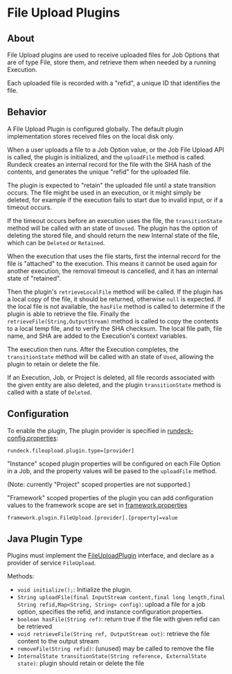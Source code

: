 # File Upload Plugins

## About

File Upload plugins are used to receive uploaded files for Job Options that are of type File, store them, and retrieve them when needed by a running Execution.

Each uploaded file is recorded with a "refid", a unique ID that identifies the file.

## Behavior

A File Upload Plugin is configured globally. The default plugin implementation stores received files on the local disk only.

When a user uploads a file to a Job Option value, or the Job File Upload API is called, the plugin is initialized, and the `uploadFile` method is called. Rundeck creates an internal record for the file with the SHA hash of the contents, and generates the unique "refid" for the uploaded file.

The plugin is expected to "retain" the uploaded file until a state transition occurs. The file might be used in an execution, or it might simply be deleted, for example if the execution fails to start due to invalid input, or if a timeout occurs.

If the timeout occurs before an execution uses the file, the `transitionState` method will be called with an state of `Unused`.
The plugin has the option of deleting the stored file, and should return the new Internal state of the file, which can be `Deleted` or `Retained`.

When the execution that uses the file starts, first the internal record for the file is "attached" to the execution.
This means it cannot be used again for another execution, the removal timeout is cancelled, and it has an internal state of "retained".

Then the plugin's `retrieveLocalFile` method will be called. If the plugin has a local copy of the file,
it should be returned, otherwise `null` is expected. If the local file is not available, the `hasFile` method is called to determine if the
plugin is able to retrieve the file. Finally the `retrieveFile(String,OutputStream)` method is called to copy the contents to a local temp file,
and to verify the SHA checksum. The local file path, file name, and SHA are added to the Execution's context variables.

The execution then runs. After the Execution completes, the `transitionState` method will be called with an state of `Used`, allowing the plugin to retain or delete the file.

If an Execution, Job, or Project is deleted, all file records associated with the given entity are also deleted,
and the plugin `transitionState` method is called with a state of `Deleted`.

## Configuration

To enable the plugin, The plugin provider is specified in [rundeck-config.properties](/administration/configuration/config-file-reference.md#rundeck-config.properties):

    rundeck.fileupload.plugin.type=[provider]

"Instance" scoped plugin properties will be configured on each File Option in a Job, and the property values will be pased to the `uploadFile` method.

(Note: currently "Project" scoped properties are not supported.)

"Framework" scoped properties of the plugin you can add configuration values to the framework scope are set in [framework.properties](/administration/configuration/config-file-reference.md#framework-properties)

    framework.plugin.FileUpload.[provider].[property]=value

## Java Plugin Type

Plugins must implement the [FileUploadPlugin] interface, and declare as a provider of service `FileUpload`.

Methods:

- `void initialize();`: Initialize the plugin.
- `String uploadFile(final InputStream content,final long length,final String refid,Map<String, String> config)`: upload a file for a job option, specifies the refid, and instance configuration properties.
- `boolean hasFile(String ref)`: return true if the file with given refid can be retrieved
- `void retrieveFile(String ref, OutputStream out)`: retrieve the file content to the output stream
- `removeFile(String refid)`: (unused) may be called to remove the file
- `InternalState transitionState(String reference, ExternalState state)`: plugin should retain or delete the file

[fileuploadplugin]: {{$javaDocBase}}/com/dtolabs/rundeck/plugins/file/FileUploadPlugin.html
